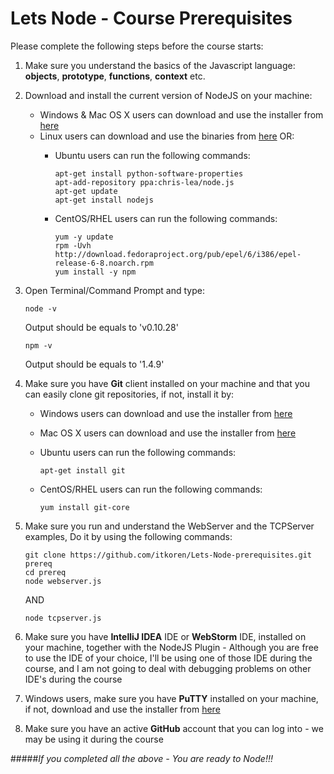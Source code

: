 Lets Node - Course Prerequisites
================================

Please complete the following steps before the course starts:

1. Make sure you understand the basics of the Javascript language: **objects**, **prototype**, **functions**, **context** etc.

2. Download and install the current version of NodeJS on your machine:
    * Windows & Mac OS X users can download and use the installer from [here](http://nodejs.org/download/ "Download NodeJS")
    * Linux users can download and use the binaries from [here](http://nodejs.org/download/ "Download NodeJS") OR:
        * Ubuntu users can run the following commands:
         
             ```
             apt-get install python-software-properties
             apt-add-repository ppa:chris-lea/node.js
             apt-get update
             apt-get install nodejs
             ```
        * CentOS/RHEL users can run the following commands:         
         
             ```
             yum -y update
             rpm -Uvh http://download.fedoraproject.org/pub/epel/6/i386/epel-release-6-8.noarch.rpm
             yum install -y npm
             ```

3. Open Terminal/Command Prompt and type:
     
     ```
     node -v
     ```
   Output should be equals to 'v0.10.28'
   
     ```
     npm -v
     ```
   Output should be equals to '1.4.9'
   
4. Make sure you have **Git** client installed on your machine and that you can easily clone git repositories, if not, install it by:
    * Windows users can download and use the installer from [here](http://msysgit.github.com/ "Download Git")
    * Mac OS X users can download and use the installer from [here](http://sourceforge.net/projects/git-osx-installer/ "Download Git")
    * Ubuntu users can run the following commands:
         
         ```
         apt-get install git
         ```
    * CentOS/RHEL users can run the following commands:
         
         ```
         yum install git-core
         ```
         
5. Make sure you run and understand the WebServer and the TCPServer examples, Do it by using the following commands:
     
     ```
     git clone https://github.com/itkoren/Lets-Node-prerequisites.git prereq
     cd prereq
     node webserver.js
     ```  
   AND 
   
     ```
     node tcpserver.js
     ```

6. Make sure you have **IntelliJ IDEA** IDE or **WebStorm** IDE, installed on your machine, together with the NodeJS Plugin - Although you are free to use the IDE of your choice, I'll be using one of those IDE during the course, and I am not going to deal with debugging problems on other IDE's during the course

7. Windows users, make sure you have **PuTTY** installed on your machine, if not, download and use the installer from [here](http://www.chiark.greenend.org.uk/~sgtatham/putty/download.html "Download PuTTY")

8. Make sure you have an active **GitHub** account that you can log into - we may be using it during the course

#####*If you completed all the above - You are ready to Node!!!*